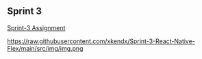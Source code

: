 ## Sprint 3


  [Sprint-3 Assignment](https://github.com/clarusway/clarusway-full-stack-6-20/blob/master/sprint-evaluation/sprint/sprint3/assignment.pdf)

  https://raw.githubusercontent.com/xkendx/Sprint-3-React-Native-Flex/main/src/img/img.png

